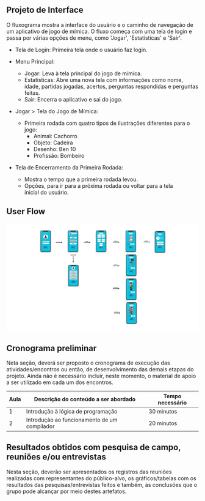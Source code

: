 ## Projeto de Interface
O fluxograma mostra a interface do usuário e o caminho de navegação de um aplicativo de jogo de mímica. O fluxo começa com uma tela de login e passa por várias opções de menu, como 'Jogar', 'Estatísticas' e 'Sair'. 

- Tela de Login: Primeira tela onde o usuário faz login.

- Menu Principal:
  - Jogar: Leva à tela principal do jogo de mímica.
  - Estatísticas: Abre uma nova tela com informações como nome, idade, partidas jogadas, acertos, perguntas respondidas e perguntas feitas.
  - Sair: Encerra o aplicativo e sai do jogo.

- Jogar > Tela do Jogo de Mímica:
  - Primeira rodada com quatro tipos de ilustrações diferentes para o jogo:
    - Animal: Cachorro
    - Objeto: Cadeira
    - Desenho: Ben 10
    - Profissão: Bombeiro

- Tela de Encerramento da Primeira Rodada:
  - Mostra o tempo que a primeira rodada levou.
  - Opções, para ir para a próxima rodada ou voltar para a tela inicial do usuário.

## User Flow

![UserFlow](img/userFlow.jpg)


## Cronograma preliminar

Neta seção, deverá ser proposto o cronograma de execução das atividades/encontros ou então, de desenvolvimento das demais etapas do projeto.
Ainda não é necessário incluir, neste momento, o material de apoio a ser utilizado em cada um dos encontros.

|Aula   | Descrição do conteúdo a ser abordado  | Tempo necessário |
|------|-----------------------------------------|----|
|1| Introdução à lógica de programação | 30 minutos | 
|2| Introdução ao funcionamento de um compilador   | 20 minutos |

## Resultados obtidos com pesquisa de campo, reuniões e/ou entrevistas

Nesta seção, deverão ser apresentados os registros das reuniões realizadas com representantes do público-alvo, os gráficos/tabelas com os resultados das pesquisas/entrevistas feitos e também, às conclusões que o grupo pode alcançar por meio destes artefatos.







